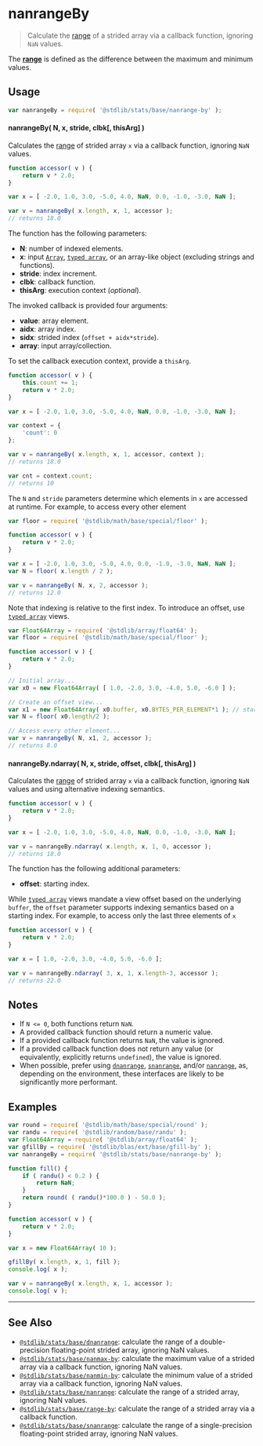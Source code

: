 <!--

@license Apache-2.0

Copyright (c) 2020 The Stdlib Authors.

Licensed under the Apache License, Version 2.0 (the "License");
you may not use this file except in compliance with the License.
You may obtain a copy of the License at

   http://www.apache.org/licenses/LICENSE-2.0

Unless required by applicable law or agreed to in writing, software
distributed under the License is distributed on an "AS IS" BASIS,
WITHOUT WARRANTIES OR CONDITIONS OF ANY KIND, either express or implied.
See the License for the specific language governing permissions and
limitations under the License.

-->

# nanrangeBy

> Calculate the [range][range] of a strided array via a callback function, ignoring `NaN` values.

<section class="intro">

The [**range**][range] is defined as the difference between the maximum and minimum values.

</section>

<!-- /.intro -->

<section class="usage">

## Usage

```javascript
var nanrangeBy = require( '@stdlib/stats/base/nanrange-by' );
```

#### nanrangeBy( N, x, stride, clbk\[, thisArg] )

Calculates the [range][range] of strided array `x` via a callback function, ignoring `NaN` values.

```javascript
function accessor( v ) {
    return v * 2.0;
}

var x = [ -2.0, 1.0, 3.0, -5.0, 4.0, NaN, 0.0, -1.0, -3.0, NaN ];

var v = nanrangeBy( x.length, x, 1, accessor );
// returns 18.0
```

The function has the following parameters:

-   **N**: number of indexed elements.
-   **x**: input [`Array`][mdn-array], [`typed array`][mdn-typed-array], or an array-like object (excluding strings and functions). 
-   **stride**: index increment.
-   **clbk**: callback function.
-   **thisArg**: execution context (_optional_).

The invoked callback is provided four arguments:

-   **value**: array element.
-   **aidx**: array index.
-   **sidx**: strided index (`offset + aidx*stride`).
-   **array**: input array/collection.

To set the callback execution context, provide a `thisArg`.

```javascript
function accessor( v ) {
    this.count += 1;
    return v * 2.0;
}

var x = [ -2.0, 1.0, 3.0, -5.0, 4.0, NaN, 0.0, -1.0, -3.0, NaN ];

var context = {
    'count': 0
};

var v = nanrangeBy( x.length, x, 1, accessor, context );
// returns 18.0

var cnt = context.count;
// returns 10
```

The `N` and `stride` parameters determine which elements in `x` are accessed at runtime. For example, to access every other element

```javascript
var floor = require( '@stdlib/math/base/special/floor' );

function accessor( v ) {
    return v * 2.0;
}

var x = [ -2.0, 1.0, 3.0, -5.0, 4.0, 0.0, -1.0, -3.0, NaN, NaN ];
var N = floor( x.length / 2 );

var v = nanrangeBy( N, x, 2, accessor );
// returns 12.0
```

Note that indexing is relative to the first index. To introduce an offset, use [`typed array`][mdn-typed-array] views.

```javascript
var Float64Array = require( '@stdlib/array/float64' );
var floor = require( '@stdlib/math/base/special/floor' );

function accessor( v ) {
    return v * 2.0;
}

// Initial array...
var x0 = new Float64Array( [ 1.0, -2.0, 3.0, -4.0, 5.0, -6.0 ] );

// Create an offset view...
var x1 = new Float64Array( x0.buffer, x0.BYTES_PER_ELEMENT*1 ); // start at 2nd element
var N = floor( x0.length/2 );

// Access every other element...
var v = nanrangeBy( N, x1, 2, accessor );
// returns 8.0
```

#### nanrangeBy.ndarray( N, x, stride, offset, clbk\[, thisArg] )

Calculates the [range][range] of strided array `x` via a callback function, ignoring `NaN` values and using alternative indexing semantics.

```javascript
function accessor( v ) {
    return v * 2.0;
}

var x = [ -2.0, 1.0, 3.0, -5.0, 4.0, NaN, 0.0, -1.0, -3.0, NaN ];

var v = nanrangeBy.ndarray( x.length, x, 1, 0, accessor );
// returns 18.0
```

The function has the following additional parameters:

-   **offset**: starting index.

While [`typed array`][mdn-typed-array] views mandate a view offset based on the underlying `buffer`, the `offset` parameter supports indexing semantics based on a starting index. For example, to access only the last three elements of `x`

```javascript
function accessor( v ) {
    return v * 2.0;
}

var x = [ 1.0, -2.0, 3.0, -4.0, 5.0, -6.0 ];

var v = nanrangeBy.ndarray( 3, x, 1, x.length-3, accessor );
// returns 22.0
```

</section>

<!-- /.usage -->

<section class="notes">

## Notes

-   If `N <= 0`, both functions return `NaN`.
-   A provided callback function should return a numeric value.
-   If a provided callback function returns `NaN`, the value is ignored.
-   If a provided callback function does not return any value (or equivalently, explicitly returns `undefined`), the value is ignored.
-   When possible, prefer using [`dnanrange`][@stdlib/stats/base/dnanrange], [`snanrange`][@stdlib/stats/base/snanrange], and/or [`nanrange`][@stdlib/stats/base/nanrange], as, depending on the environment, these interfaces are likely to be significantly more performant.

</section>

<!-- /.notes -->

<section class="examples">

## Examples

<!-- eslint no-undef: "error" -->

```javascript
var round = require( '@stdlib/math/base/special/round' );
var randu = require( '@stdlib/random/base/randu' );
var Float64Array = require( '@stdlib/array/float64' );
var gfillBy = require( '@stdlib/blas/ext/base/gfill-by' );
var nanrangeBy = require( '@stdlib/stats/base/nanrange-by' );

function fill() {
    if ( randu() < 0.2 ) {
        return NaN;
    }
    return round( ( randu()*100.0 ) - 50.0 );
}

function accessor( v ) {
    return v * 2.0;
}

var x = new Float64Array( 10 );

gfillBy( x.length, x, 1, fill );
console.log( x );

var v = nanrangeBy( x.length, x, 1, accessor );
console.log( v );
```

</section>

<!-- /.examples -->

<!-- Section for related `stdlib` packages. Do not manually edit this section, as it is automatically populated. -->

<section class="related">

* * *

## See Also

-   <span class="package-name">[`@stdlib/stats/base/dnanrange`][@stdlib/stats/base/dnanrange]</span><span class="delimiter">: </span><span class="description">calculate the range of a double-precision floating-point strided array, ignoring NaN values.</span>
-   <span class="package-name">[`@stdlib/stats/base/nanmax-by`][@stdlib/stats/base/nanmax-by]</span><span class="delimiter">: </span><span class="description">calculate the maximum value of a strided array via a callback function, ignoring NaN values.</span>
-   <span class="package-name">[`@stdlib/stats/base/nanmin-by`][@stdlib/stats/base/nanmin-by]</span><span class="delimiter">: </span><span class="description">calculate the minimum value of a strided array via a callback function, ignoring NaN values.</span>
-   <span class="package-name">[`@stdlib/stats/base/nanrange`][@stdlib/stats/base/nanrange]</span><span class="delimiter">: </span><span class="description">calculate the range of a strided array, ignoring NaN values.</span>
-   <span class="package-name">[`@stdlib/stats/base/range-by`][@stdlib/stats/base/range-by]</span><span class="delimiter">: </span><span class="description">calculate the range of a strided array via a callback function.</span>
-   <span class="package-name">[`@stdlib/stats/base/snanrange`][@stdlib/stats/base/snanrange]</span><span class="delimiter">: </span><span class="description">calculate the range of a single-precision floating-point strided array, ignoring NaN values.</span>

</section>

<!-- /.related -->

<!-- Section for all links. Make sure to keep an empty line after the `section` element and another before the `/section` close. -->

<section class="links">

[range]: https://en.wikipedia.org/wiki/Range_%28statistics%29

[mdn-array]: https://developer.mozilla.org/en-US/docs/Web/JavaScript/Reference/Global_Objects/Array

[mdn-typed-array]: https://developer.mozilla.org/en-US/docs/Web/JavaScript/Reference/Global_Objects/TypedArray

<!-- <related-links> -->

[@stdlib/stats/base/dnanrange]: https://github.com/stdlib-js/stats/tree/main/base/dnanrange

[@stdlib/stats/base/nanmax-by]: https://github.com/stdlib-js/stats/tree/main/base/nanmax-by

[@stdlib/stats/base/nanmin-by]: https://github.com/stdlib-js/stats/tree/main/base/nanmin-by

[@stdlib/stats/base/nanrange]: https://github.com/stdlib-js/stats/tree/main/base/nanrange

[@stdlib/stats/base/range-by]: https://github.com/stdlib-js/stats/tree/main/base/range-by

[@stdlib/stats/base/snanrange]: https://github.com/stdlib-js/stats/tree/main/base/snanrange

<!-- </related-links> -->

</section>

<!-- /.links -->
